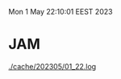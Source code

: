 Mon  1 May 22:10:01 EEST 2023
# JAM
<a href='./cache/202305/01_22.log'>./cache/202305/01_22.log</a>
